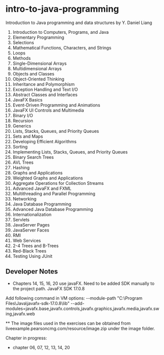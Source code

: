 # intro-to-java-programming
Introduction to Java programming and data structures by Y. Daniel Liang
1. Introduction to Computers, Programs, and Java
2. Elementary Programming
3. Selections
4. Mathematical Functions, Characters, and Strings
5. Loops
6. Methods
7. Single-Dimensional Arrays
8. Multidimensional Arrays
9. Objects and Classes
10. Object-Oriented Thinking
11. Inheritance and Polymorphism
12. Exception Handling and Text I/O
13. Abstract Classes and Interfaces
14. JavaFX Basics
15. Event-Driven Programming and Animations
16. JavaFX UI Controls and Multimedia
17. Binary I/O
18. Recursion
19. Generics
20. Lists, Stacks, Queues, and Priority Queues
21. Sets and Maps
22. Developing Efficient Algorithms
23. Sorting
24. Implementing Lists, Stacks, Queues, and Priority Queues
25. Binary Search Trees
26. AVL Trees
27. Hashing
28. Graphs and Applications
29. Weighted Graphs and Applications
30. Aggregate Operations for Collection Streams
31. Advanced JavaFX and FXML
32. Multithreading and Parallel Programming
33. Networking
34. Java Database Programming
35. Advanced Java Database Programming
36. Internationalization
37. Servlets
38. JavaServer Pages
39. JavaServer Faces
40. RMI
41. Web Services
42. 2-4 Trees and B-Trees
43. Red-Black Trees
44. Testing Using JUnit

## Developer Notes

* Chapters 14, 15, 16, 20 use javaFX. Need to be added SDK manually to the project path. JavaFX SDK 17.0.8

Add following command in VM options:
--module-path "C:\Program Files\Java\javafx-sdk-17.0.8\lib" --add-modules=javafx.base,javafx.controls,javafx.graphics,javafx.media,javafx.swing,javafx.web

** The image files used in the exercises can be obtained from liveexample.pearsoncmg.com/resource/image.zip under the image folder.

Chapter in progress:
* chapter 06, 07, 12, 13, 14, 20